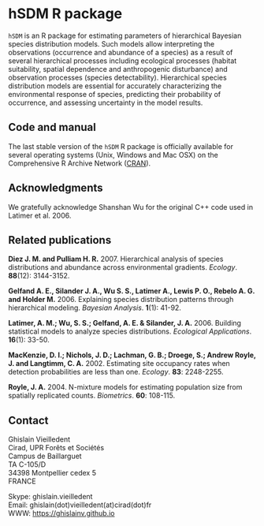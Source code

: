 hSDM R package
===============

`hSDM` is an R package for estimating parameters of hierarchical
Bayesian species distribution models. Such models allow interpreting
the observations (occurrence and abundance of a species) as a result
of several hierarchical processes including ecological processes
(habitat suitability, spatial dependence and anthropogenic
disturbance) and observation processes (species
detectability). Hierarchical species distribution models are essential
for accurately characterizing the environmental response of species,
predicting their probability of occurrence, and assessing uncertainty
in the model results.

Code and manual
---------------

The last stable version of the `hSDM` R package is officially
available for several operating systems (Unix, Windows and Mac OSX) on
the Comprehensive R Archive Network
([CRAN](http://cran.r-project.org/web/packages/hSDM/index.html)).

Acknowledgments
--------------

We gratefully acknowledge Shanshan Wu for the original C++ code used
in Latimer et al. 2006.

Related publications
--------------------

**Diez J. M. and Pulliam H. R.** 2007. Hierarchical analysis of
species distributions and abundance across environmental
gradients. _Ecology_. **88**(12): 3144-3152.

**Gelfand A. E., Silander J. A., Wu S. S., Latimer A., Lewis P. O.,
Rebelo A. G. and Holder M.** 2006. Explaining species distribution
patterns through hierarchical modeling. _Bayesian Analysis_. **1**(1):
41-92.

**Latimer, A. M.; Wu, S. S.; Gelfand, A. E. & Silander, J. A.** 2006.
Building statistical models to analyze species distributions.
_Ecological Applications_. **16**(1): 33-50.

**MacKenzie, D. I.; Nichols, J. D.; Lachman, G. B.; Droege, S.; Andrew
Royle, J. and Langtimm, C. A.** 2002. Estimating site occupancy rates
when detection probabilities are less than one. _Ecology_. **83**:
2248-2255.

**Royle, J. A.** 2004. N-mixture models for estimating population size
  from spatially replicated counts. _Biometrics_. **60**: 108-115.

Contact
-------

Ghislain Vieilledent    
Cirad, UPR Forêts et Sociétés    
Campus de Baillarguet    
TA C-105/D    
34398 Montpellier cedex 5    
FRANCE

Skype: ghislain.vieilledent    
Email: ghislain(dot)vieilledent(at)cirad(dot)fr    
WWW: <https://ghislainv.github.io>
